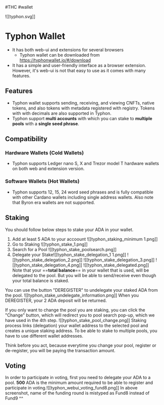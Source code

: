 #THC #wallet

![[typhon.svg]] 
# Typhon Wallet
* It has both web-ui and extensions for several browsers
	* Typhon wallet can be downloaded from https://typhonwallet.io/#/download
* It has a simple and user-friendly interface as a browser extension. However, it's web-ui is not that easy to use as it comes with many features.

## Features
* Typhon wallet supports sending, receiving, and viewing CNFTs, native tokens, and also tokens with metadata registered with registry. Tokens with with decimals are also supported in Typhon.
* Typhon support **multi accounts** with which you can stake to **multiple pools** with a **single seed phrase**.

## Compatibility
### Hardware Wallets (Cold Wallets)
* Typhon supports Ledger nano S, X and Trezor model T hardware wallets on both web and extension version.
### Software Wallets (Hot Wallets)
* Typhon supports 12, 15, 24 word seed phrases and is fully compatible with other Cardano wallets including single address wallets. Also note that Byron era wallets are not supported.

## Staking
You should follow below steps to stake your ADA in your wallet.
1. Add at least 5 ADA to your accoount
![[typhon_staking_minimum 1.png]]
3. Go to Staking
![[typhon_stake_1.png]]
4. Search for a Pool
![[typhon_stake_poolsearch.png]]
6. Delegate your Stake![[typhon_stake_delegation_1 1.png]]
![[typhon_stake_delegation_2.png]]
![[typhon_stake_delegation_3.png]]
![[typhon_stake_delegation_4.png]]
![[typhon_stake_delegated.png]]
Note that your ==**total balance**== in your wallet that is used, will be delegated to the pool. But you will be able to send/receive even though your total balance is staked.

You can use the button "DEREGISTER" to undelegate your staked ADA from the pool. 
![[typhon_stake_undelegate_information.png]]
When you DEREGISTER, your 2 ADA deposit will be returned. 

If you only want to change the pool you are staking, you can click the "Change" button, which will redirect you to pool search pop-up, which we have used in the 4th step.
![[typhon_stake_pool_change.png]]
Staking process links (delegation) your wallet address to the selected pool and creates a unique staking address. To be able to stake to multiple pools, you have to use different wallet addresses.

Think before you act, because everytime you change your pool, register or de-register, you will be paying the transaction amount.

## Voting
In order to participate in voting, first you need to delegate your ADA to a pool. **500** ADA is the minimum amount required to be able to register and participate in voting.![[typhon_webui_voting_fund8.png]]
In above screenshot, name of the funding round is mistyped as Fund8 instead of Fund9 ^^

